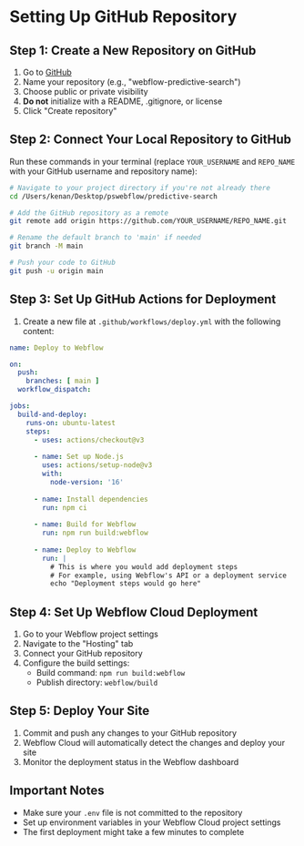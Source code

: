 # Setting Up GitHub Repository

## Step 1: Create a New Repository on GitHub

1. Go to [GitHub](https://github.com/new)
2. Name your repository (e.g., "webflow-predictive-search")
3. Choose public or private visibility
4. **Do not** initialize with a README, .gitignore, or license
5. Click "Create repository"

## Step 2: Connect Your Local Repository to GitHub

Run these commands in your terminal (replace `YOUR_USERNAME` and `REPO_NAME` with your GitHub username and repository name):

```bash
# Navigate to your project directory if you're not already there
cd /Users/kenan/Desktop/pswebflow/predictive-search

# Add the GitHub repository as a remote
git remote add origin https://github.com/YOUR_USERNAME/REPO_NAME.git

# Rename the default branch to 'main' if needed
git branch -M main

# Push your code to GitHub
git push -u origin main
```

## Step 3: Set Up GitHub Actions for Deployment

1. Create a new file at `.github/workflows/deploy.yml` with the following content:

```yaml
name: Deploy to Webflow

on:
  push:
    branches: [ main ]
  workflow_dispatch:

jobs:
  build-and-deploy:
    runs-on: ubuntu-latest
    steps:
      - uses: actions/checkout@v3
      
      - name: Set up Node.js
        uses: actions/setup-node@v3
        with:
          node-version: '16'
          
      - name: Install dependencies
        run: npm ci
        
      - name: Build for Webflow
        run: npm run build:webflow
        
      - name: Deploy to Webflow
        run: |
          # This is where you would add deployment steps
          # For example, using Webflow's API or a deployment service
          echo "Deployment steps would go here"
```

## Step 4: Set Up Webflow Cloud Deployment

1. Go to your Webflow project settings
2. Navigate to the "Hosting" tab
3. Connect your GitHub repository
4. Configure the build settings:
   - Build command: `npm run build:webflow`
   - Publish directory: `webflow/build`

## Step 5: Deploy Your Site

1. Commit and push any changes to your GitHub repository
2. Webflow Cloud will automatically detect the changes and deploy your site
3. Monitor the deployment status in the Webflow dashboard

## Important Notes

- Make sure your `.env` file is not committed to the repository
- Set up environment variables in your Webflow Cloud project settings
- The first deployment might take a few minutes to complete
